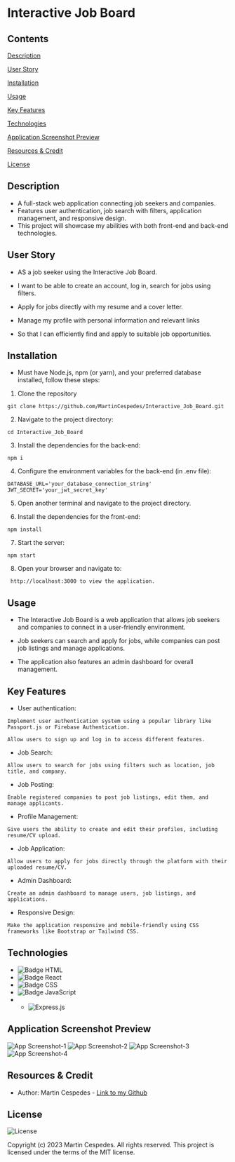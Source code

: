 # Interactive Job Board

## Contents

[Description](#description)

[User Story](#user-story)

[Installation](#installation)

[Usage](#usage)

[Key Features](#key-features)

[Technologies](#technologies)

[Application Screenshot Preview](#application-screenshot-preview)

[Resources & Credit](#resourcescredit)

[License](#license)

## Description

- A full-stack web application connecting job seekers and companies. 
- Features user authentication, job search with filters, application management, and responsive design.
- This project will showcase my abilities with both front-end and back-end technologies.

## User Story

- AS a job seeker using the Interactive Job Board. 

- I want to be able to create an account, log in, search for jobs using filters. 

- Apply for jobs directly with my resume and a cover letter.  

- Manage my profile with personal information and relevant links 

- So that I can efficiently find and apply to suitable job opportunities.


## Installation

- Must have Node.js, npm (or yarn), and your preferred database installed, follow these steps:

1.  Clone the repository
```
git clone https://github.com/MartinCespedes/Interactive_Job_Board.git
```

2. Navigate to the project directory:
```
cd Interactive_Job_Board
```

3. Install the dependencies for the back-end:
```
npm i
```

4. Configure the environment variables for the back-end (in .env file):
```
DATABASE_URL='your_database_connection_string'
JWT_SECRET='your_jwt_secret_key'
```

5. Open another terminal and navigate to the project directory.

6. Install the dependencies for the front-end:
```
npm install
```

7. Start the server:
```
npm start
```

8. Open your browser and navigate to:
```
 http://localhost:3000 to view the application.
```


## Usage

- The Interactive Job Board is a web application that allows job seekers and companies to connect in a user-friendly environment. 
- Job seekers can search and apply for jobs, while companies can post job listings and manage applications. 

- The application also features an admin dashboard for overall management.

## Key Features

- User authentication: 
```
Implement user authentication system using a popular library like Passport.js or Firebase Authentication. 
```
```
Allow users to sign up and log in to access different features.
```

- Job Search: 
```
Allow users to search for jobs using filters such as location, job title, and company.
```

- Job Posting: 
```
Enable registered companies to post job listings, edit them, and manage applicants.
```

- Profile Management: 
```
Give users the ability to create and edit their profiles, including resume/CV upload.
```

- Job Application: 
```
Allow users to apply for jobs directly through the platform with their uploaded resume/CV.
```
- Admin Dashboard: 
```
Create an admin dashboard to manage users, job listings, and applications.
```
- Responsive Design: 
```
Make the application responsive and mobile-friendly using CSS frameworks like Bootstrap or Tailwind CSS.
```

## Technologies

- ![Badge HTML](https://img.shields.io/badge/HTML5-E34F26?style=for-the-badge&logo=html5&logoColor=white)
- ![Badge React](https://img.shields.io/badge/react-%2320232a.svg?style=for-the-badge&logo=react&logoColor=%2361DAFB)
- ![Badge CSS](https://img.shields.io/badge/CSS3-1572B6?style=for-the-badge&logo=css3&logoColor=white)
- ![Badge JavaScript](https://img.shields.io/badge/JavaScript-323330?style=for-the-badge&logo=javascript&logoColor=F7DF1E)
- - ![Express.js](https://img.shields.io/badge/express.js-%23404d59.svg?style=for-the-badge&logo=express&logoColor=%2361DAFB)


## Application Screenshot Preview

![App Screenshot-1]()
![App Screenshot-2]()
![App Screenshot-3]()
![App Screenshot-4]()

## Resources & Credit

- Author: Martin Cespedes - [Link to my Github](https://github.com/MartinCespedes)


## License

![License](https://img.shields.io/badge/License-MIT-yellow.svg)

Copyright (c) 2023 Martin Cespedes. All rights reserved.
This project is licensed under the terms of the MIT license.